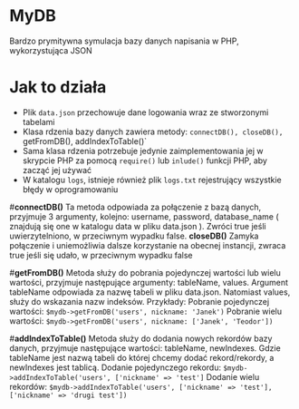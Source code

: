 # MyDB

Bardzo prymitywna symulacja bazy danych napisania w PHP, wykorzystująca JSON

# Jak to działa

-   Plik `data.json` przechowuje dane logowania wraz ze stworzonymi tabelami
-   Klasa rdzenia bazy danych zawiera metody: `connectDB(), closeDB(), `getFromDB(), addIndexToTable()`
-   Sama klasa rdzenia potrzebuje jedynie zaimplementowania jej w skrypcie PHP za pomocą `require()` lub `inlude()` funkcji PHP, aby zacząć jej używać
-   W katalogu `logs`, istnieje również plik `logs.txt` rejestrujący wszystkie błędy w oprogramowaniu

#**connectDB()** Ta metoda odpowiada za połączenie z bazą danych, przyjmuje 3 argumenty, kolejno: username, password, database_name ( znajdują się one w katalogu data w pliku data.json ). Zwróci true jeśli uwierzytelniono, w przeciwnym wypadku false.
**closeDB()** Zamyka połączenie i uniemożliwia dalsze korzystanie na obecnej instancji, zwraca true jeśli się udało, w przeciwnym wypadku false

#**getFromDB()** Metoda służy do pobrania pojedynczej wartości lub wielu wartości, przyjmuje następujące argumenty: tableName, values. Argument tableName odpowiada za nazwę tabeli w pliku data.json. Natomiast values, służy do wskazania nazw indeksów. Przykłady: Pobranie pojedynczej wartości: `$mydb->getFromDB('users', nickname: 'Janek')` Pobranie wielu wartości: `$mydb->getFromDB('users', nickname: ['Janek', 'Teodor'])`

#**addIndexToTable()** Metoda służy do dodania nowych rekordów bazy danych, przyjmuje następujące wartości: tableName, newIndexes. Gdzie tableName jest nazwą tabeli do której chcemy dodać rekord/rekordy, a newIndexes jest tablicą. Dodanie pojedynczego rekordu: `$mydb->addIndexToTable('users', ['nickname' => 'test']` Dodanie wielu rekordów: `$mydb->addIndexToTable('users', ['nickname' => 'test'], ['nickname' => 'drugi test'])`
